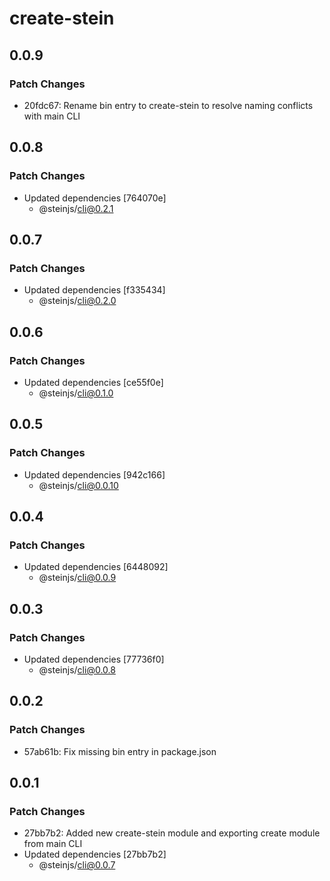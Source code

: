 # create-stein

## 0.0.9

### Patch Changes

- 20fdc67: Rename bin entry to create-stein to resolve naming conflicts with main CLI

## 0.0.8

### Patch Changes

- Updated dependencies [764070e]
  - @steinjs/cli@0.2.1

## 0.0.7

### Patch Changes

- Updated dependencies [f335434]
  - @steinjs/cli@0.2.0

## 0.0.6

### Patch Changes

- Updated dependencies [ce55f0e]
  - @steinjs/cli@0.1.0

## 0.0.5

### Patch Changes

- Updated dependencies [942c166]
  - @steinjs/cli@0.0.10

## 0.0.4

### Patch Changes

- Updated dependencies [6448092]
  - @steinjs/cli@0.0.9

## 0.0.3

### Patch Changes

- Updated dependencies [77736f0]
  - @steinjs/cli@0.0.8

## 0.0.2

### Patch Changes

- 57ab61b: Fix missing bin entry in package.json

## 0.0.1

### Patch Changes

- 27bb7b2: Added new create-stein module and exporting create module from main CLI
- Updated dependencies [27bb7b2]
  - @steinjs/cli@0.0.7
